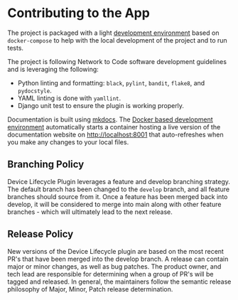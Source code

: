 # Contributing to the App

The project is packaged with a light [development environment](dev_environment.md) based on `docker-compose` to help with the local development of the project and to run tests.

The project is following Network to Code software development guidelines and is leveraging the following:

- Python linting and formatting: `black`, `pylint`, `bandit`, `flake8`, and `pydocstyle`.
- YAML linting is done with `yamllint`.
- Django unit test to ensure the plugin is working properly.

Documentation is built using [mkdocs](https://www.mkdocs.org/). The [Docker based development environment](dev_environment.md#docker-development-environment) automatically starts a container hosting a live version of the documentation website on [http://localhost:8001](http://localhost:8001) that auto-refreshes when you make any changes to your local files.

## Branching Policy

Device Lifecycle Plugin leverages a feature and develop branching strategy.  The default branch has been changed to the `develop` branch, and all feature branches should source from it.  Once a feature has been merged back into develop, it will be considered to merge into main along with other feature branches - which will ultimately lead to the next release.

## Release Policy

New versions of the Device Lifecycle plugin are based on the most recent PR's that have been merged into the develop branch.  A release can contain major or minor changes, as well as bug patches.  The product owner, and tech lead are responsible for determining when a group of PR's will be tagged and released.  In general, the maintainers follow the semantic release philosophy of Major, Minor, Patch release determination.
